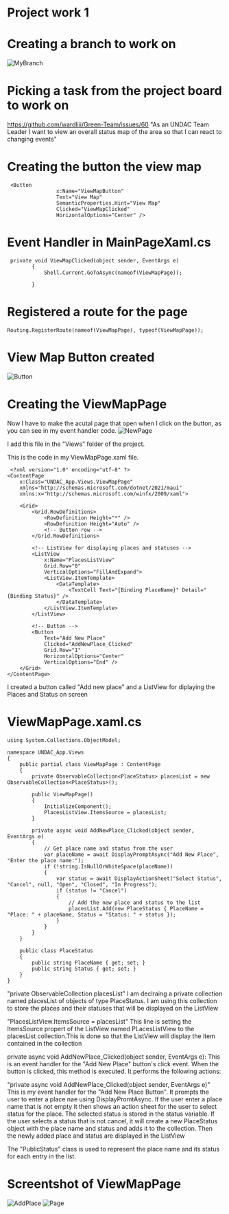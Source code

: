 
# Project work 1

 
# Creating a branch to work on
![MyBranch](images/branch.jpg)

# Picking a task from the project board to work on
https://github.com/wardliii/Green-Team/issues/60
"As an UNDAC Team Leader I want to view an overall status map of the area so that I can react to changing events"

# Creating the button the view map

```
 <Button
                x:Name="ViewMapButton"
                Text="View Map"
                SemanticProperties.Hint="View Map"
                Clicked="ViewMapClicked"
                HorizontalOptions="Center" />

```

# Event Handler in MainPageXaml.cs

```
 private void ViewMapClicked(object sender, EventArgs e)
        {
            Shell.Current.GoToAsync(nameof(ViewMapPage));

        }

```

# Registered a route for the page

```
Routing.RegisterRoute(nameof(ViewMapPage), typeof(ViewMapPage));

```
# View Map Button created 
![Button](images/VeiwMapButton.jpg)

# Creating the ViewMapPage

Now I have to make the acutal page that open when I click on the button, as you can see in my event handler code.
![NewPage](images/XAMLadd.jpg)

I add this file in the "Views" folder of the project.

This is the code in my ViewMapPage.xaml file.

```
 <?xml version="1.0" encoding="utf-8" ?>
<ContentPage
    x:Class="UNDAC_App.Views.ViewMapPage"
    xmlns="http://schemas.microsoft.com/dotnet/2021/maui"
    xmlns:x="http://schemas.microsoft.com/winfx/2009/xaml">

    <Grid>
        <Grid.RowDefinitions>
            <RowDefinition Height="*" />
            <RowDefinition Height="Auto" />
            <!-- Button row -->
        </Grid.RowDefinitions>

        <!-- ListView for displaying places and statuses -->
        <ListView
            x:Name="PlacesListView"
            Grid.Row="0"
            VerticalOptions="FillAndExpand">
            <ListView.ItemTemplate>
                <DataTemplate>
                    <TextCell Text="{Binding PlaceName}" Detail="{Binding Status}" />
                </DataTemplate>
            </ListView.ItemTemplate>
        </ListView>

        <!-- Button -->
        <Button
            Text="Add New Place"
            Clicked="AddNewPlace_Clicked"
            Grid.Row="1"
            HorizontalOptions="Center"
            VerticalOptions="End" />
    </Grid>
</ContentPage>

```
I created a button called "Add new place" and a ListView for diplaying the Places and Status on screen

# ViewMapPage.xaml.cs

```
using System.Collections.ObjectModel;

namespace UNDAC_App.Views
{
    public partial class ViewMapPage : ContentPage
    {
        private ObservableCollection<PlaceStatus> placesList = new ObservableCollection<PlaceStatus>();

        public ViewMapPage()
        {
            InitializeComponent();
            PlacesListView.ItemsSource = placesList;
        }

        private async void AddNewPlace_Clicked(object sender, EventArgs e)
        {
            // Get place name and status from the user
            var placeName = await DisplayPromptAsync("Add New Place", "Enter the place name:");
            if (!string.IsNullOrWhiteSpace(placeName))
            {
                var status = await DisplayActionSheet("Select Status", "Cancel", null, "Open", "Closed", "In Progress");
                if (status != "Cancel")
                {
                    // Add the new place and status to the list
                    placesList.Add(new PlaceStatus { PlaceName = "Place: " + placeName, Status = "Status: " + status });
                }
            }
        }
    }

    public class PlaceStatus
    {
        public string PlaceName { get; set; }
        public string Status { get; set; }
    }
}

```

"private ObservableCollection <PlaceStatus> placesList" I am declraing a private collection named placesList of objects of type PlaceStatus. I am using this collection to store the places and their statuses that will be displayed
on the ListView

"PlacesListView.ItemsSource = placesList" This line is setting the ItemsSource propert of the ListView named PLacesListView to the placesList collection.This is done so that the ListView will display the item contained in
the collection

private async void AddNewPlace_Clicked(object sender, EventArgs e): This is an event handler for the "Add New Place" button's click event. When the button is clicked, this method is executed. It performs the following actions:

"private async void AddNewPlace_Clicked(object sender, EventArgs e)" This is my event handler for the "Add New Place Button". It prompts the user to enter a place nae using DisplayPromtAsync. If the user enter a place name
that is not empty it then shows an action sheet for the user to select status for the place. The selected status is stored in the status variable. If the user selects a status that is not cancel, it will create a new PlaceStatus
object with the place name and status and adds it to the collection. Then the newly added place and status are displayed in the ListView

The "PublicStatus" class is used to represent the place name and its status for each entry in the list.

# Screentshot of ViewMapPage

![AddPlace](images/NewPlace.jpg)
![Page](images/Page.jpg)